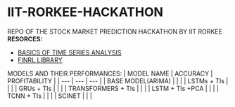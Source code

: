 # IIT-RORKEE-HACKATHON
REPO OF THE STOCK MARKET PREDICTION HACKATHON BY IIT RORKEE \
**RESORCES:**
* [BASICS OF TIME SERIES ANALYSIS](https://www.itl.nist.gov/div898/handbook/pmc/section4/pmc4.htm)
* [FINRL LIBRARY](https://paperswithcode.com/paper/finrl-a-deep-reinforcement-learning-library)

MODELS AND THEIR PERFORMANCES: 
| MODEL NAME | ACCURACY |  PROFITABILITY |
| --- | --- | --- |
| BASE MODEL(ARIMA) | | |
| LSTMs + TIs | | |
| GRUs + TIs | | |
| TRANSFORMERS + TIs | | |
| LSTM + TIs +PCA | | |
| TCNN + TIs | | | 
| SCINET | | |


